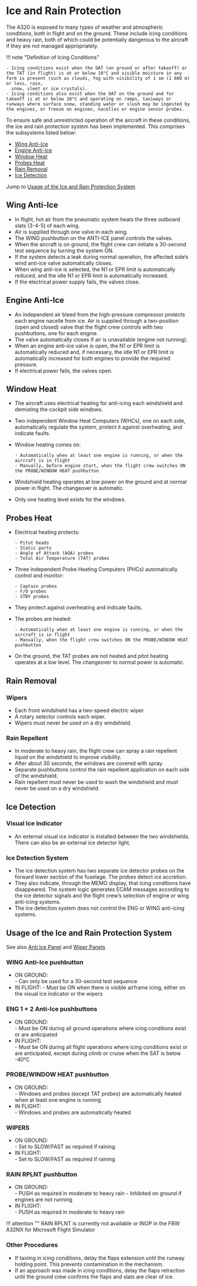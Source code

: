 # Ice and Rain Protection

The A320 is exposed to many types of weather and atmospheric conditions, both in flight and on the ground. These include icing conditions and heavy rain, both of which could be potentially dangerous to the aircraft if they are not managed appropriately.

!!! note "Definition of Icing Conditions"  

    - Icing conditions exist when the OAT (on ground or after takeoff) or the TAT (in flight) is at or below 10°C and visible moisture in any form is present (such as clouds, fog with visibility of 1 sm (1 600 m) or less, rain, 
      snow, sleet or ice crystals).   
    - Icing conditions also exist when the OAT on the ground and for takeoff is at or below 10°C and operating on ramps, taxiways or runways where surface snow, standing water or slush may be ingested by the engines, or freeze on engines, nacelles or engine sensor probes.
    
To ensure safe and unrestricted operation of the aircraft in these conditions, the ice and rain protection system has been implemented. This comprises the subsystems listed below:

- [Wing Anti-Ice](#wing-anti-ice)
- [Engine Anti-Ice](#engine-anti-ice) 
- [Window Heat](#window-heat) 
- [Probes Heat](#probes-heat)
- [Rain Removal](#rain-removal)
- [Ice Detection](#ice-detection)

Jump to [Usage of the Ice and Rain Protection System](#usage-of-the-ice-and-rain-protection-system)

## Wing Anti-Ice  

- In flight, hot air from the pneumatic system heats the three outboard slats (3-4-5) of each wing.  
- Air is supplied through one valve in each wing.  
- The WING pushbutton on the ANTI-ICE panel controls the valves.  
- When the aircraft is on ground, the flight crew can initiate a 30-second test sequence by turning the system ON.  
- If the system detects a leak during normal operation, the affected side’s wind anti-ice valve automatically closes.  
- When wing anti-ice is selected, the N1 or EPR limit is automatically reduced, and the idle N1 or EPR limit is automatically increased.  
- If the electrical power supply fails, the valves close.

## Engine Anti-Ice 

- An independent air bleed from the high-pressure compressor protects each engine nacelle from ice. Air is supplied through a two-position (open and closed) valve that the flight crew controls with two pushbuttons, one for each engine.  
- The valve automatically closes if air is unavailable (engine not running).  
- When an engine anti-ice valve is open, the N1 or EPR limit is automatically reduced and, if necessary, the idle N1 or EPR limit is automatically increased for both engines to provide the required pressure.  
- If electrical power fails, the valves open.

## Window Heat  

- The aircraft uses electrical heating for anti-icing each windshield and demisting the cockpit side windows.  
- Two independent Window Heat Computers (WHCs), one on each side, automatically regulate the system, protect it against overheating, and indicate faults.  

- Window heating comes on:  

      - Automatically when at least one engine is running, or when the aircraft is in flight  
      - Manually, before engine start, when the flight crew switches ON the PROBE/WINDOW HEAT pushbutton

- Windshield heating operates at low power on the ground and at normal power in flight. The changeover is automatic.
- Only one heating level exists for the windows.

## Probes Heat  

- Electrical heating protects:  

      - Pitot heads  
      - Static ports  
      - Angle of Attack (AOA) probes  
      - Total Air Temperature (TAT) probes  

- Three independent Probe Heating Computers (PHCs) automatically control and monitor:  
 
      - Captain probes   
      - F/O probes  
      - STBY probes  

- They protect against overheating and indicate faults.  
- The probes are heated:  

      - Automatically when at least one engine is running, or when the aircraft is in flight  
      - Manually, when the flight crew switches ON the PROBE/WINDOW HEAT pushbutton  

- On the ground, the TAT probes are not heated and pitot heating operates at a low level. The changeover to normal power is automatic.

## Rain Removal

### Wipers

- Each front windshield has a two-speed electric wiper.
- A rotary selector controls each wiper.
- Wipers must never be used on a dry windshield.

### Rain Repellent

- In moderate to heavy rain, the flight crew can spray a rain repellent liquid on the windshield to improve visibility.
- After about 30 seconds, the windows are covered with spray.
- Separate pushbuttons control the rain repellent application on each side of the windshield.
- Rain repellent must never be used to wash the windshield and must never be used on a dry windshield.

## Ice Detection

### Visual Ice Indicator
- An external visual ice indicator is installed between the two windshields. There can also be an external ice detector light.

### Ice Detection System
- The ice detection system has two separate ice detector probes on the forward lower section of the fuselage. The probes detect ice accretion.  
- They also indicate, through the MEMO display, that icing conditions have disappeared. The system logic generates ECAM messages according to the ice detector signals and the flight crew’s selection of engine or wing anti-icing systems.  
- The ice detection system does not control the ENG or WING anti-icing systems.  

## Usage of the Ice and Rain Protection System

See also [Anti Ice Panel](../../pilots-corner/a32nx-briefing/flight-deck/ovhd/anti-ice.md) and [Wiper Panels](../../pilots-corner/a32nx-briefing/flight-deck/ovhd/wipers.md)

### WING Anti-Ice pushbutton  

- ON GROUND:  
      - Can only be used for a 30-second test sequence  
- IN FLIGHT: 
      - Must be ON when there is visible airframe icing, either on the visual ice indicator or the wipers  

### ENG 1 + 2 Anti-Ice pushbuttons

- ON GROUND:  
      - Must be ON during all ground operations where icing conditions exist or are anticipated  
- IN FLIGHT:  
      - Must be ON during all flight operations where icing conditions exist or are anticipated, except during climb or cruise when the SAT is below -40ᵒC  

### PROBE/WINDOW HEAT pushbutton  

- ON GROUND:  
      - Windows and probes (except TAT probes) are automatically heated when at least one engine is running
- IN FLIGHT:  
      - Windows and probes are automatically heated

### WIPERS  

- ON GROUND:  
      - Set to SLOW/FAST as required if raining  
- IN FLIGHT:  
      - Set to SLOW/FAST as required if raining  

### RAIN RPLNT pushbutton

- ON GROUND:  
      - PUSH as required in moderate to heavy rain
      - Inhibited on ground if engines are not running  
- IN FLIGHT:  
      - PUSH as required in moderate to heavy rain  

!!! attention ""
    RAIN RPLNT is currently not available or INOP in the FBW A32NX for Microsoft Flight Simulator

### Other Procedures
- If taxiing in icing conditions, delay the flaps extension until the runway holding point. This prevents contamination in the mechanism.  
- If an approach was made in icing conditions, delay the flaps retraction until the ground crew confirms the flaps and slats are clear of ice.

